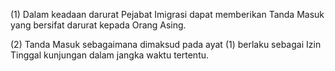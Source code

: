 (1) Dalam keadaan darurat Pejabat Imigrasi dapat memberikan Tanda Masuk yang bersifat darurat kepada Orang Asing.

(2) Tanda Masuk sebagaimana dimaksud pada ayat (1) berlaku sebagai Izin Tinggal kunjungan dalam jangka waktu tertentu.